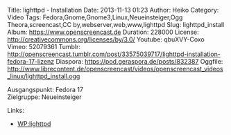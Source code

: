 Title: lighttpd - Installation
Date: 2013-11-13 01:23
Author: Heiko
Category: Video
Tags: Fedora,Gnome,Gnome3,Linux,Neueinsteiger,Ogg Theora,screencast,CC by,webserver,web,www,lighttpd
Slug: lighttpd_install
Album: https://www.openscreencast.de
Duration: 228000
License: http://creativecommons.org/licenses/by/3.0/
Youtube: qbuXVY-Coxo
Vimeo: 52079361
Tumblr: http://openscreencast.tumblr.com/post/33575039717/lighttpd-installation-fedora-17-lizenz
Diaspora: https://pod.geraspora.de/posts/832387
Oggfile: http://www.librecontent.de/openscreencast/videos/openscreencast_videos_linux/lighttpd_install.ogg

Ausgangspunkt: Fedora 17  
Zielgruppe: Neueinsteiger  

Links:

  * [WP:lighttpd](https://de.wikipedia.org/wiki/Lighttpd "Link zu WP:lighttpd")

